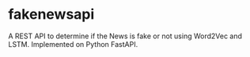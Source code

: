 # fakenewsapi
A REST API to determine if the News is fake or not using Word2Vec and LSTM. Implemented on Python FastAPI.
